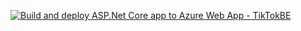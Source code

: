 [![Build and deploy ASP.Net Core app to Azure Web App - TikTokBE](https://github.com/dangto439/tiktokBE/actions/workflows/azure-deploy.yml/badge.svg)](https://github.com/dangto439/tiktokBE/actions/workflows/azure-deploy.yml)
